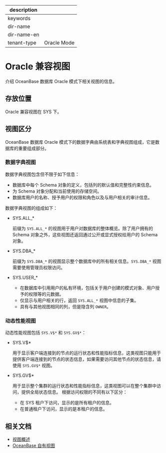 |description||
|---|---|
|keywords||
|dir-name||
|dir-name-en||
|tenant-type|Oracle Mode|

# Oracle 兼容视图

介绍 OceanBase 数据库 Oracle 模式下相关视图的信息。

## 存放位置

Oracle 兼容视图在 SYS 下。

## 视图区分

OceanBase 数据库 Oracle 模式下的数据字典由系统表和字典视图组成，它是数据库的重要组成部分。

### 数据字典视图

数据字典视图包含但不限于如下信息：

* 数据库中每个 Schema 对象的定义，包括列的默认值和完整性约束信息。
* 为 Schema 对象分配和当前使用的存储空间。
* 数据库用户的名称、授予用户的权限和角色以及与用户相关的审计信息。

数据字典视图的组成如下：

* SYS.ALL_*

  前缀为 `SYS.ALL_*` 的视图用于用户对数据库的整体概览。除了用户拥有的 Schema 对象之外，这些视图还返回通过公开或显式授权给用户的 Schema 对象。

* SYS.DBA_*

  前缀为 `SYS.DBA_*` 的视图显示整个数据库中的所有相关信息。`SYS.DBA_*` 视图需要使用管理员权限访问。

* SYS.USER_*
  * 在数据库中引用用户的私有环境，包括关于用户创建的模式对象、用户授予的权限等的元数据。
  * 仅显示与用户相关的行，返回 `SYS.ALL_*` 视图中信息的子集。
  * 具有与其他视图相同的列，但是隐含列 `OWNER`。

### 动态性能视图

动态性能视图包括 `SYS.V$*` 和 `SYS.GV$*`：

* SYS.V$*

  用于显示客户端连接到的节点的运行状态和性能指标信息，这类视图只能用于提供客户端连接到的节点的状态信息，如果需要访问其他节点的状态信息，请使用 `SYS.GV$*` 视图。

* SYS.GV$*

  用于显示整个集群的运行状态和性能指标信息，这类视图可以在整个集群中访问，提供全局状态信息。
  根据访问权限的不同有以下区分：

  * 在 SYS 租户下访问，显示的是所有租户的信息。
  * 在普通租户下访问，显示的是本租户的信息。

## 相关文档

* [视图概述](100.view-overview-of-oracle-mode.md)
* [OceanBase 自有视图](200.oceanBase-own-view-of-oracle-mode.md)
